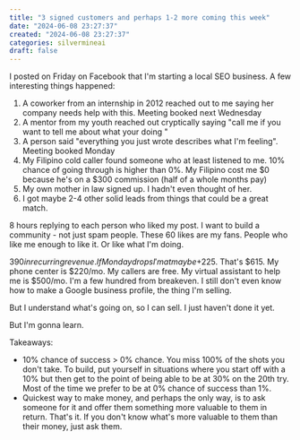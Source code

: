 ```yaml
---
title: "3 signed customers and perhaps 1-2 more coming this week"
date: "2024-06-08 23:27:37"  
created: "2024-06-08 23:27:37"
categories: silvermineai  
draft: false
---
```

I posted on Friday on Facebook that I'm starting a local SEO business. A few interesting things happened:

1. A coworker from an internship in 2012 reached out to me saying her company needs help with this. Meeting booked next Wednesday 
2. A mentor from my youth reached out cryptically saying "call me if you want to tell me about what your doing "
3. A person said "everything you just wrote describes what I'm feeling". Meeting booked Monday 
4. My Filipino cold caller found someone who at least listened to me. 10% chance of going through is higher than 0%. My Filipino cost me $0 because he's on a $300 commission (half of a whole months pay)
5. My own mother in law signed up. I hadn't even thought of her. 
6. I got maybe 2-4 other solid leads from things that could be a great match. 

8 hours replying to each person who liked my post. I want to build a community - not just spam people.  These 60 likes are my fans. People who like me enough to like it. Or like what I'm doing. 

$390 in recurring revenue. If Monday drops I'm at maybe +$225. That's $615. My phone center is $220/mo. My callers are free. My virtual assistant to help me is $500/mo. I'm a few hundred from breakeven. I still don't even know how to make a Google business profile, the thing I'm selling. 

But I understand what's going on, so I can sell. I just haven't done it yet. 

But I'm gonna learn. 

Takeaways:

- 10% chance of success > 0% chance. You miss 100% of the shots you don't take. To build, put yourself in situations where you start off with a 10% but then get to the point of being able to be at 30% on the 20th try. Most of the time we prefer to be at 0% chance of success than 1%. 
- Quickest way to make money, and perhaps the only way, is to ask someone for it and offer them something more valuable to them in return. That's it. If you don't know what's more valuable to them than their money, just ask them.